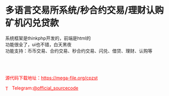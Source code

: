 # 多语言交易所系统/秒合约交易/理财认购矿机闪兑贷款

系统框架是thinkphp开发的，前端是html的<br>功能很全了，ui也不错，白天黑夜<br>功能支持：币币交易、合约交易、秒合约交易、闪兑、借贷、理财、认购等<br><br><br><br>


<p style="color: red;">源代码下载地址：<a href="https://mega-file.org/cpzst" style="color: red;">https://mega-file.org/cpzst</a></p><p style="color: red;"><img src="https://cdn-icons-png.flaticon.com/512/2111/2111646.png" alt="Telegram Icon" style="width: 16px; vertical-align: middle; margin-right: 5px;">Telegram:<a href="https://t.me/official_sourcecode" style="color: red;">@official_sourcecode</a></p>